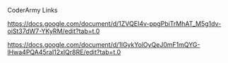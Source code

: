 CoderArmy Links

https://docs.google.com/document/d/1ZVQEI4v-ppgPbiTrMhAT_M5g1dv-oiSt37dW7-YKyRM/edit?tab=t.0

https://docs.google.com/document/d/1lGykYolOyQeJ0mF1mQYG-lHwa4PQA45raI12xlQr8RE/edit?tab=t.0


